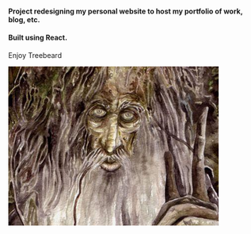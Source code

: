 #### Project redesigning my personal website to host my portfolio of work, blog, etc.
#### Built using React.

Enjoy Treebeard

![image](treebeard.jpg)
